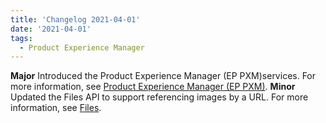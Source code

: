 ```yaml
---
title: 'Changelog 2021-04-01'
date: '2021-04-01'
tags:
  - Product Experience Manager
---
```

**Major** Introduced the Product Experience Manager (EP PXM)services. For more information, see [Product Experience Manager (EP PXM)](/docs/pxm/products/product-content-management).
**Minor** Updated the Files API to support referencing images by a URL. For more information, see [Files](/docs/pxm/products/product-assets/files-overview).
